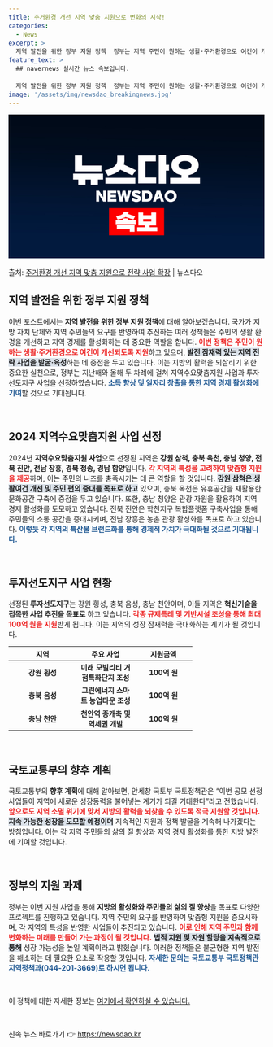 ```yaml
---
title: 주거환경 개선 지역 맞춤 지원으로 변화의 시작!
categories:
  - News
excerpt: >
  지역 발전을 위한 정부 지원 정책  정부는 지역 주민이 원하는 생활·주거환경으로 여건이 개선되도록 지원하고,…
feature_text: >
  ## navernews 실시간 뉴스 속보입니다.

  지역 발전을 위한 정부 지원 정책  정부는 지역 주민이 원하는 생활·주거환경으로 여건이 개선되도록 지원하고,…
image: '/assets/img/newsdao_breakingnews.jpg'
---
```


![뉴스다오 속보](/assets/img/newsdao_breakingnews.jpg)

<p>출처: <a href="https://newsdao.kr/4787" rel="dofollow">주거환경 개선 지역 맞춤 지원으로 전략 사업 확장</a> | 뉴스다오</p>

<h2 data-ke-size="size26">지역 발전을 위한 정부 지원 정책</h2>

<p data-ke-size="size16">이번 포스트에서는 <b>지역 발전을 위한 정부 지원 정책</b>에 대해 알아보겠습니다. 국가가 지방 자치 단체와 지역 주민들의 요구를 반영하여 추진하는 여러 정책들은 주민의 생활 환경을 개선하고 지역 경제를 활성화하는 데 중요한 역할을 합니다. <b><span style="color: #ee2323;">이번 정책은 주민이 원하는 생활·주거환경으로 여건이 개선되도록 지원</span></b>하고 있으며, <b><span style="background-color: #21538527;">발전 잠재력 있는 지역 전략 사업을 발굴·육성</span></b>하는 데 중점을 두고 있습니다. 이는 지방의 활력을 되살리기 위한 중요한 실천으로, 정부는 지난해와 올해 두 차례에 걸쳐 지역수요맞춤지원 사업과 투자선도지구 사업을 선정하였습니다. <b><span style="color: #1a5490;">소득 향상 및 일자리 창출을 통한 지역 경제 활성화에 기여</span></b>할 것으로 기대됩니다. </p>

<p data-ke-size="size16">&nbsp;</p>

<h2 data-ke-size="size26">2024 지역수요맞춤지원 사업 선정</h2>

<p data-ke-size="size16">2024년 <b>지역수요맞춤지원 사업</b>으로 선정된 지역은 <b>강원 삼척, 충북 옥천, 충남 청양, 전북 진안, 전남 장흥, 경북 청송, 경남 함양</b>입니다. <b><span style="color: #ee2323;">각 지역의 특성을 고려하여 맞춤형 지원을 제공</span></b>하며, 이는 주민의 니즈를 충족시키는 데 큰 역할을 할 것입니다. <b><span style="background-color: #21538527;">강원 삼척은 생활여건 개선 및 주민 편의 증대를 목표로 하고</span></b> 있으며, 충북 옥천은 유휴공간을 재활용한 문화공간 구축에 중점을 두고 있습니다. 또한, 충남 청양은 관광 자원을 활용하여 지역 경제 활성화를 도모하고 있습니다. 전북 진안은 학천지구 복합플랫폼 구축사업을 통해 주민들의 소통 공간을 증대시키며, 전남 장흥은 농촌 관광 활성화를 목표로 하고 있습니다. <b><span style="color: #1a5490;">이렇듯 각 지역의 특산물 브랜드화를 통해 경제적 가치가 극대화될 것으로 기대됩니다.</span></b></p>

<p data-ke-size="size16">&nbsp;</p>

<h2 data-ke-size="size26">투자선도지구 사업 현황</h2>

<p data-ke-size="size16">선정된 <b>투자선도지구</b>는 강원 횡성, 충북 음성, 충남 천안이며, 이들 지역은 <b>혁신기술을 접목한 사업 추진을 목표로</b> 하고 있습니다. <b><span style="color: #ee2323;">각종 규제특례 및 기반시설 조성을 통해 최대 100억 원을 지원</span></b>받게 됩니다. 이는 지역의 성장 잠재력을 극대화하는 계기가 될 것입니다.</p>

<table>
<thead>
<tr>
<th style="width: 120px;">지역</th>
<th style="width: 100px;">주요 사업</th>
<th style="width: 100px;">지원금액</th>
</tr>
</thead>
<tbody>
<tr>
<td style="text-align: center; height: 17px;"><b>강원 횡성</b></td>
<td style="text-align: center; height: 17px;"><b>미래 모빌리티 거점특화단지 조성</b></td>
<td style="text-align: center; height: 17px;"><b>100억 원</b></td>
</tr>
<tr>
<td style="text-align: center; height: 17px;"><b>충북 음성</b></td>
<td style="text-align: center; height: 17px;"><b>그린에너지 스마트 농업타운 조성</b></td>
<td style="text-align: center; height: 17px;"><b>100억 원</b></td>
</tr>
<tr>
<td style="text-align: center; height: 17px;"><b>충남 천안</b></td>
<td style="text-align: center; height: 17px;"><b>천안역 증개축 및 역세권 개발</b></td>
<td style="text-align: center; height: 17px;"><b>100억 원</b></td>
</tr>
</tbody>
</table>

<p data-ke-size="size16">&nbsp;</p>

<h2 data-ke-size="size26">국토교통부의 향후 계획</h2>

<p data-ke-size="size16">국토교통부의 <b>향후 계획</b>에 대해 알아보면, 안세창 국토부 국토정책관은 “이번 공모 선정 사업들이 지역에 새로운 성장동력을 불어넣는 계기가 되길 기대한다”라고 전했습니다. <b><span style="color: #ee2323;">앞으로도 지역 소멸 위기에 맞서 지방의 활력을 되찾을 수 있도록 적극 지원할 것입니다.</span></b> <b><span style="background-color: #21538527;">지속 가능한 성장을 도모할 예정이며</span></b> 지속적인 지원과 정책 발굴을 계속해 나가겠다는 방침입니다. 이는 각 지역 주민들의 삶의 질 향상과 지역 경제 활성화를 통한 지방 발전에 기여할 것입니다.</p>

<p data-ke-size="size16">&nbsp;</p>

<h2 data-ke-size="size26">정부의 지원 과제</h2>

<p data-ke-size="size16">정부는 이번 지원 사업을 통해 <b>지방의 활성화와 주민들의 삶의 질 향상</b>을 목표로 다양한 프로젝트를 진행하고 있습니다. 지역 주민의 요구를 반영하여 맞춤형 지원을 중요시하며, 각 지역의 특성을 반영한 사업들이 추진되고 있습니다. <b><span style="color: #ee2323;">이로 인해 지역 주민과 함께 변화하는 미래를 만들어 가는 과정이 될 것입니다.</span></b> <b><span style="background-color: #21538527;">법적 지원 및 자원 할당을 지속적으로 통해</span></b> 성장 가능성을 높일 계획이라고 밝혔습니다. 이러한 정책들은 불균형한 지역 발전을 해소하는 데 필요한 요소로 작용할 것입니다. <b><span style="color: #1a5490;">자세한 문의는 국토교통부 국토정책관 지역정책과(044-201-3669)로 하시면 됩니다.</span></b></p>

<p data-ke-size="size16">&nbsp;</p>

<p data-ke-size="size16">이 정책에 대한 자세한 정보는 <a href="https://newsdao.kr/4787">여기에서 확인하실 수 있습니다.</a></p>

<p data-ke-size="size16">&nbsp;</p> 

신속 뉴스 바로가기 👉 <a href="https://newsdao.kr" rel="dofollow">https://newsdao.kr</a>


